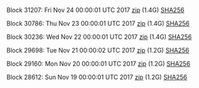 Block 31207: Fri Nov 24 00:00:01 UTC 2017 [zip](https://transfer.sh/v1oRT/bootstrap.dat.20171124.zip) (1.4G) [SHA256](https://transfer.sh/MYSIE/sha256.txt)

Block 30786: Thu Nov 23 00:00:01 UTC 2017 [zip](https://transfer.sh/LJ3PL/bootstrap.dat.20171123.zip) (1.4G) [SHA256](https://transfer.sh/10uinW/sha256.txt)

Block 30236: Wed Nov 22 00:00:01 UTC 2017 [zip](https://transfer.sh/NVHjf/bootstrap.dat.20171122.zip) (1.4G) [SHA256](https://transfer.sh/RwR7K/sha256.txt)

Block 29698: Tue Nov 21 00:00:02 UTC 2017 [zip](https://transfer.sh/11S1bf/bootstrap.dat.20171121.zip) (1.2G) [SHA256](https://transfer.sh/9yVH8/sha256.txt)

Block 29160: Mon Nov 20 00:00:01 UTC 2017 [zip](https://transfer.sh/CWiLc/bootstrap.dat.20171120.zip) (1.2G) [SHA256](https://transfer.sh/AAnlO/sha256.txt)

Block 28612: Sun Nov 19 00:00:01 UTC 2017 [zip](https://transfer.sh/15CVKA/bootstrap.dat.20171119.zip) (1.2G) [SHA256](https://transfer.sh/zAgbI/sha256.txt)
